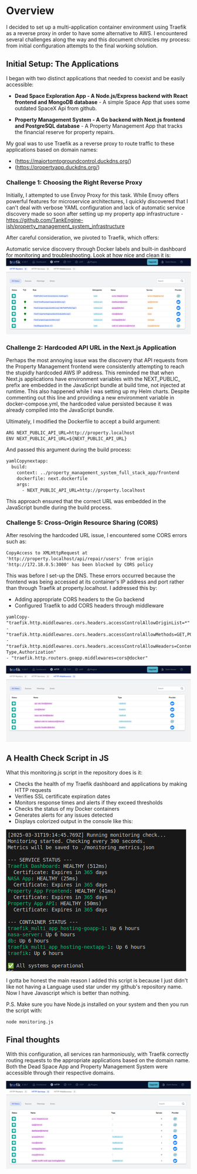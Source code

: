 # Overview

I decided to set up a multi-application container environment using Traefik as a reverse proxy in order to have some alternative to AWS.
I encountered several challenges along the way and this document chronicles my process: from initial configuration attempts to the final working solution.

## Initial Setup: The Applications

I began with two distinct applications that needed to coexist and be easily accessible:

- **Dead Space Exploration App - A Node.js/Express backend with React frontend and MongoDB database** - A simple Space App that uses some outdated SpaceX Api from github.

- **Property Management System - A Go backend with Next.js frontend and PostgreSQL database** - A Property Management App that tracks the financial reserve for property repairs.

My goal was to use Traefik as a reverse proxy to route traffic to these applications based on domain names:

* (https://majortomtogroundcontrol.duckdns.org/) 
* (https://propertyapp.duckdns.org/) 

### Challenge 1: Choosing the Right Reverse Proxy
Initially, I attempted to use Envoy Proxy for this task. While Envoy offers powerful features for microservice architectures, I quickly discovered that I can't deal with verbose YAML configuration and lack of automatic service discovery made so soon after setting up my property app infrastructure - https://github.com/TankEngine-ish/property_management_system_infrastructure

After careful consideration, we pivoted to Traefik, which offers:

Automatic service discovery through Docker labels and built-in dashboard for monitoring and troubleshooting.
Look at how nice and clean it is: 
![alt text](<assets/Screenshot from 2025-03-31 16-31-27.png>)


### Challenge 2: Hardcoded API URL in the Next.js Application
Perhaps the most annoying issue was the discovery that API requests from the Property Management frontend were consistently attempting to reach the stupidly hardcoded AWS IP address.
This reminded me that when Next.js applications have environment variables with the NEXT_PUBLIC_ prefix are embedded in the JavaScript bundle at build time, not injected at runtime. This also happened while I was setting up my Helm charts. Despite commenting out this line and providing a new environment variable in docker-compose.yml, the hardcoded value persisted because it was already compiled into the JavaScript bundle.

Ultimately, I modified the Dockerfile to accept a build argument:

```
ARG NEXT_PUBLIC_API_URL=http://property.localhost
ENV NEXT_PUBLIC_API_URL=${NEXT_PUBLIC_API_URL}
```

And passed this argument during the build process:

```
yamlCopynextapp:
  build:
    context: ../property_management_system_full_stack_app/frontend
    dockerfile: next.dockerfile
    args:
      - NEXT_PUBLIC_API_URL=http://property.localhost
```

This approach ensured that the correct URL was embedded in the JavaScript bundle during the build process.

### Challenge 5: Cross-Origin Resource Sharing (CORS)

After resolving the hardcoded URL issue, I encountered some CORS errors such as:
```
CopyAccess to XMLHttpRequest at 'http://property.localhost/api/repair/users' from origin 'http://172.18.0.5:3000' has been blocked by CORS policy
```
This was before I set-up the DNS.
These errors occurred because the frontend was being accessed at its container's IP address and port rather than through Traefik at property.localhost. 
I addressed this by:

* Adding appropriate CORS headers to the Go backend
* Configured Traefik to add CORS headers through middleware

```
yamlCopy- "traefik.http.middlewares.cors.headers.accessControlAllowOriginList=*"
- "traefik.http.middlewares.cors.headers.accessControlAllowMethods=GET,POST,PUT,DELETE,OPTIONS"
- "traefik.http.middlewares.cors.headers.accessControlAllowHeaders=Content-Type,Authorization"
- "traefik.http.routers.goapp.middlewares=cors@docker"
```

![alt text](<assets/Screenshot from 2025-03-31 16-32-15.png>)


## A Health Check Script in JS

What this monitoring.js script in the repository does is it:

- Checks the health of my Traefik dashboard and applications by making HTTP requests
- Verifies SSL certificate expiration dates
- Monitors response times and alerts if they exceed thresholds
- Checks the status of my Docker containers
- Generates alerts for any issues detected
- Displays colorized output in the console like this: 

![alt text](<assets/Screenshot from 2025-04-01 14-09-54.png>)

I gotta be honest the main reason I added this script is because I just didn't like not having a Language used star under my github's repository name. Now I have Javascript which is better than nothing.

P.S. Make sure you have Node.js installed on your system and then you run the script with:

```
node monitoring.js
```

## Final thoughts
With this configuration, all services ran harmoniously, with Traefik correctly routing requests to the appropriate applications based on the domain name. Both the Dead Space App and Property Management System were accessible through their respective domains.

![alt text](<assets/Screenshot from 2025-03-31 16-32-22.png>)
